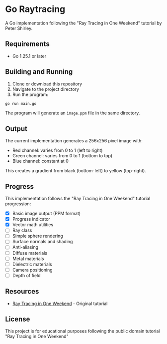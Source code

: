 # Go Raytracing

A Go implementation following the "Ray Tracing in One Weekend" tutorial by Peter Shirley.

## Requirements

- Go 1.25.1 or later

## Building and Running

1. Clone or download this repository
2. Navigate to the project directory
3. Run the program:

```bash
go run main.go
```

The program will generate an `image.ppm` file in the same directory.

## Output

The current implementation generates a 256x256 pixel image with:

- Red channel: varies from 0 to 1 (left to right)
- Green channel: varies from 0 to 1 (bottom to top)  
- Blue channel: constant at 0

This creates a gradient from black (bottom-left) to yellow (top-right).

## Progress

This implementation follows the "Ray Tracing in One Weekend" tutorial progression:

- [x] Basic image output (PPM format)
- [x] Progress indicator
- [x] Vector math utilities
- [ ] Ray class
- [ ] Simple sphere rendering
- [ ] Surface normals and shading
- [ ] Anti-aliasing
- [ ] Diffuse materials
- [ ] Metal materials
- [ ] Dielectric materials
- [ ] Camera positioning
- [ ] Depth of field

## Resources

- [Ray Tracing in One Weekend](https://raytracing.github.io/books/RayTracingInOneWeekend.html) - Original tutorial

## License

This project is for educational purposes following the public domain tutorial "Ray Tracing in One Weekend"
